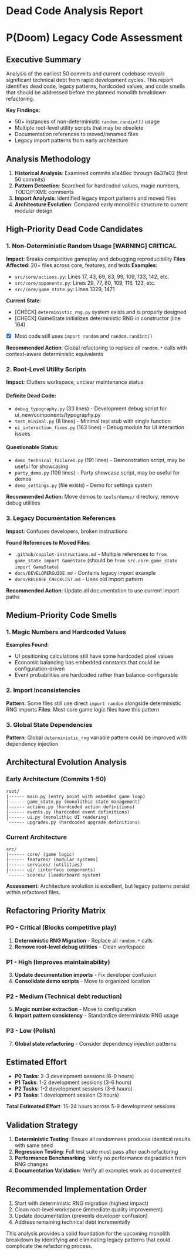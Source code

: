 # Dead Code Analysis Report
# P(Doom) Legacy Code Assessment

## Executive Summary

Analysis of the earliest 50 commits and current codebase reveals significant technical debt from rapid development cycles. This report identifies dead code, legacy patterns, hardcoded values, and code smells that should be addressed before the planned monolith breakdown refactoring.

**Key Findings:**
- 50+ instances of non-deterministic `random.randint()` usage
- Multiple root-level utility scripts that may be obsolete
- Documentation references to moved/renamed files
- Legacy import patterns from early architecture

## Analysis Methodology

1. **Historical Analysis**: Examined commits a1a48ec through 6a37a02 (first 50 commits)
2. **Pattern Detection**: Searched for hardcoded values, magic numbers, TODO/FIXME comments
3. **Import Analysis**: Identified legacy import patterns and moved files
4. **Architecture Evolution**: Compared early monolithic structure to current modular design

## High-Priority Dead Code Candidates

### 1. Non-Deterministic Random Usage [WARNING] CRITICAL
**Impact**: Breaks competitive gameplay and debugging reproducibility
**Files Affected**: 20+ files across core, features, and tests
**Examples**:
- `src/core/actions.py`: Lines 17, 43, 69, 83, 99, 109, 133, 142, etc.
- `src/core/opponents.py`: Lines 29, 77, 80, 109, 116, 123, etc.
- `src/core/game_state.py`: Lines 1329, 1471

**Current State**: 
- [CHECK] `deterministic_rng.py` system exists and is properly designed
- [CHECK] GameState initializes deterministic RNG in constructor (line 164)
- [X] Most code still uses `import random` and `random.randint()`

**Recommended Action**: Global refactoring to replace all `random.*` calls with context-aware deterministic equivalents

### 2. Root-Level Utility Scripts
**Impact**: Clutters workspace, unclear maintenance status

#### Definite Dead Code:
- `debug_typography.py` (33 lines) - Development debug script for ui_new/components/typography.py
- `test_minimal.py` (8 lines) - Minimal test stub with single function
- `ui_interaction_fixes.py` (163 lines) - Debug module for UI interaction issues

#### Questionable Status:
- `demo_technical_failures.py` (191 lines) - Demonstration script, may be useful for showcasing
- `party_demo.py` (109 lines) - Party showcase script, may be useful for demos
- `demo_settings.py` (file exists) - Demo for settings system

**Recommended Action**: Move demos to `tools/demos/` directory, remove debug utilities

### 3. Legacy Documentation References
**Impact**: Confuses developers, broken instructions

**Found References to Moved Files**:
- `.github/copilot-instructions.md` - Multiple references to `from game_state import GameState` (should be `from src.core.game_state import GameState`)
- `docs/DEVELOPERGUIDE.md` - Contains legacy import example
- `docs/RELEASE_CHECKLIST.md` - Uses old import pattern

**Recommended Action**: Update all documentation to use current import paths

## Medium-Priority Code Smells

### 1. Magic Numbers and Hardcoded Values
**Examples Found**:
- UI positioning calculations still have some hardcoded pixel values
- Economic balancing has embedded constants that could be configuration-driven
- Event probabilities are hardcoded rather than balance-configurable

### 2. Import Inconsistencies
**Pattern**: Some files still use direct `import random` alongside deterministic RNG imports
**Files**: Most core game logic files have this pattern

### 3. Global State Dependencies
**Pattern**: Global `deterministic_rng` variable pattern could be improved with dependency injection

## Architectural Evolution Analysis

### Early Architecture (Commits 1-50)
```
root/
|------ main.py (entry point with embedded game loop)
|------ game_state.py (monolithic state management) 
|------ actions.py (hardcoded action definitions)
|------ events.py (hardcoded event definitions)
|------ ui.py (monolithic UI rendering)
`------ upgrades.py (hardcoded upgrade definitions)
```

### Current Architecture  
```
src/
|------ core/ (game logic)
|------ features/ (modular systems)
|------ services/ (utilities)
|------ ui/ (interface components)
`------ scores/ (leaderboard system)
```

**Assessment**: Architecture evolution is excellent, but legacy patterns persist within refactored files.

## Refactoring Priority Matrix

### P0 - Critical (Blocks competitive play)
1. **Deterministic RNG Migration** - Replace all `random.*` calls
2. **Remove root-level debug utilities** - Clean workspace

### P1 - High (Improves maintainability)  
3. **Update documentation imports** - Fix developer confusion
4. **Consolidate demo scripts** - Move to organized location

### P2 - Medium (Technical debt reduction)
5. **Magic number extraction** - Move to configuration
6. **Import pattern consistency** - Standardize deterministic RNG usage

### P3 - Low (Polish)
7. **Global state refactoring** - Consider dependency injection patterns

## Estimated Effort

- **P0 Tasks**: 2-3 development sessions (6-9 hours)
- **P1 Tasks**: 1-2 development sessions (3-6 hours)  
- **P2 Tasks**: 1-2 development sessions (3-6 hours)
- **P3 Tasks**: 1 development session (3 hours)

**Total Estimated Effort**: 15-24 hours across 5-9 development sessions

## Validation Strategy

1. **Deterministic Testing**: Ensure all randomness produces identical results with same seed
2. **Regression Testing**: Full test suite must pass after each refactoring
3. **Performance Benchmarking**: Verify no performance degradation from RNG changes
4. **Documentation Validation**: Verify all examples work as documented

## Recommended Implementation Order

1. Start with deterministic RNG migration (highest impact)
2. Clean root-level workspace (immediate quality improvement)
3. Update documentation (prevents developer confusion)
4. Address remaining technical debt incrementally

This analysis provides a solid foundation for the upcoming monolith breakdown by identifying and eliminating legacy patterns that could complicate the refactoring process.
